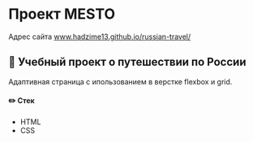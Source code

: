 # Проект MESTO

Адрес сайта
www.hadzime13.github.io/russian-travel/


## :steam_locomotive: Учебный проект о путешествии по России

Адаптивная страница с ипользованием в верстке flexbox и grid. 

#### :pencil2: Стек

- HTML
- CSS
